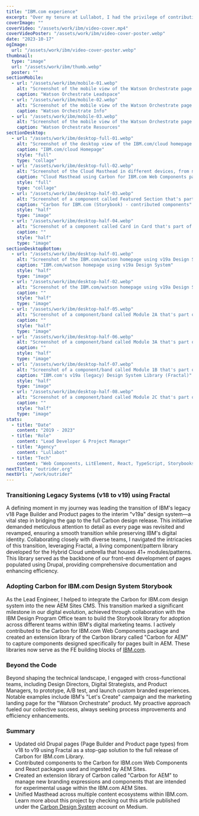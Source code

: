 ```yaml
---
title: "IBM.com experience"
excerpt: "Over my tenure at Lullabot, I had the privilege of contributing to a groundbreaking project: the transformation of IBM.com. My role evolved from Senior Frontend Developer to Technical Project Manager and eventually Lead Engineer. Although I served as a contractor during this IBM.com engagement, the 4.5 years I spent played a pivotal role in evolving IBM's web experience."
coverImage: ""
coverVideo: "/assets/work/ibm/video-cover.mp4"
coverVideoPoster: "/assets/work/ibm/video-cover-poster.webp"
date: "2023-10-17"
ogImage:
  url: "/assets/work/ibm/video-cover-poster.webp"
thumbnail:
  type: "image"
  url: "/assets/work/ibm/thumb.webp"
  poster: ""
sectionMobile:
  - url: "/assets/work/ibm/mobile-01.webp"
    alt: "Screenshot of the mobile view of the Watson Orchestrate page's Leadspace section"
    caption: "Watson Orchestrate Leadspace"
  - url: "/assets/work/ibm/mobile-02.webp"
    alt: "Screenshot of the mobile view of the Watson Orchestrate page's Info section"
    caption: "Watson Orchestrate Info"
  - url: "/assets/work/ibm/mobile-03.webp"
    alt: "Screenshot of the mobile view of the Watson Orchestrate page's Resources section"
    caption: "Watson Orchestrate Resources"
sectionDesktop:
  - url: "/assets/work/ibm/desktop-full-01.webp"
    alt: "Screenshot of the desktop view of the IBM.com/cloud homepage using Carbon components"
    caption: "IBM.com/cloud Homepage"
    style: "full"
    type: "collage"
  - url: "/assets/work/ibm/desktop-full-02.webp"
    alt: "Screenshot of the Cloud Masthead in different devices, from mobile to desktop"
    caption: "Cloud Masthead using Carbon for IBM.com Web Components package"
    style: "full"
    type: "collage"
  - url: "/assets/work/ibm/desktop-half-03.webp"
    alt: "Screenshot of a component called Featured Section that's part of the Carbon for IBM.com storybook library"
    caption: "Carbon for IBM.com (Storybook) - contributed components"
    style: "half"
    type: "image"
  - url: "/assets/work/ibm/desktop-half-04.webp"
    alt: "Screenshot of a component called Card in Card that's part of the Carbon for IBM.com storybook library"
    caption: ""
    style: "half"
    type: "image"
sectionDesktopBottom:
  - url: "/assets/work/ibm/desktop-half-01.webp"
    alt: "Screenshot of the IBM.com/watson homepage using v19a Design System"
    caption: "IBM.com/watson homepage using v19a Design System"
    style: "half"
    type: "image"
  - url: "/assets/work/ibm/desktop-half-02.webp"
    alt: "Screenshot of the IBM.com/watson homepage using v19a Design System"
    caption: ""
    style: "half"
    type: "image"
  - url: "/assets/work/ibm/desktop-half-05.webp"
    alt: "Screenshot of a component/band called Module 2A that's part of IBM.com's v19a/legacy Design System"
    caption: ""
    style: "half"
    type: "image"
  - url: "/assets/work/ibm/desktop-half-06.webp"
    alt: "Screenshot of a component/band called Module 3A that's part of IBM.com's v19a/legacy Design System"
    caption: ""
    style: "half"
    type: "image"
  - url: "/assets/work/ibm/desktop-half-07.webp"
    alt: "Screenshot of a component/band called Module 1B that's part of IBM.com's v19a/legacy Design System"
    caption: "IBM.com's v19a (legacy) Design System Library (Fractal)"
    style: "half"
    type: "image"
  - url: "/assets/work/ibm/desktop-half-08.webp"
    alt: "Screenshot of a component/band called Module 2C that's part of IBM.com's v19a/legacy Design System"
    caption: ""
    style: "half"
    type: "image"
stats:
  - title: "Date"
    content: "2019 - 2023"
  - title: "Role"
    content: "Lead Developer & Project Manager"
  - title: "Agency"
    content: "Lullabot"
  - title: "Tech"
    content: "Web Components, LitElement, React, TypeScript, Storybooks, CSS Modules, Design Systems. Legacy - Drupal, Fractal, Twig"
nextTitle: "outrider.org"
nextUrl: "/work/outrider"
---
```

### Transitioning Legacy Systems (v18 to v19) using Fractal

A defining moment in my journey was leading the transition of IBM's legacy v18 Page Builder and Product pages to the interim "v19a" design system—a vital step in bridging the gap to the full Carbon design release. This initiative demanded meticulous attention to detail as every page was revisited and revamped, ensuring a smooth transition while preserving IBM's digital identity. Collaborating closely with diverse teams, I navigated the intricacies of this transition, leveraging Fractal, a living component/pattern library developed for the Hybrid Cloud umbrella that houses 41+ modules/patterns. This library served as the backbone of our front-end development of pages populated using Drupal, providing comprehensive documentation and enhancing efficiency.

### Adopting Carbon for IBM.com Design System Storybook

As the Lead Engineer, I helped to integrate the Carbon for IBM.com design system into the new AEM Sites CMS. This transition marked a significant milestone in our digital evolution, achieved through collaboration with the IBM Design Program Office team to build the Storybook library for adoption across different teams within IBM's digital marketing teams. I actively contributed to the Carbon for IBM.com Web Components package and created an extension library of the Carbon library called "Carbon for AEM" to capture components designed specifically for pages built in AEM. These libraries now serve as the FE building blocks of [IBM.com](https://www.ibm.com).

### Beyond the Code

Beyond shaping the technical landscape, I engaged with cross-functional teams, including Design Directors, Digital Strategists, and Product Managers, to prototype, A/B test, and launch custom branded experiences. Notable examples include IBM's "Let's Create" campaign and the marketing landing page for the "Watson Orchestrate" product. My proactive approach fueled our collective success, always seeking process improvements and efficiency enhancements.

### Summary

- Updated old Drupal pages (Page Builder and Product page types) from v18 to v19 using Fractal as a stop-gap solution to the full release of Carbon for IBM.com Library.
- Contributed components to the Carbon for IBM.com Web Components and React packages used and ingested by AEM Sites.
- Created an extension library of Carbon called "Carbon for AEM" to manage new branding expressions and components that are intended for experimental usage within the IBM.com AEM Sites.
- Unified Masthead across multiple content ecosystems within IBM.com. Learn more about this project by checking out this article published under the [Carbon Design System](https://medium.com/carbondesign/deploy-a-shared-navigational-experience-across-multiple-content-ecosystems-within-ibm-com-cloud-522162282aa3) account on Medium.